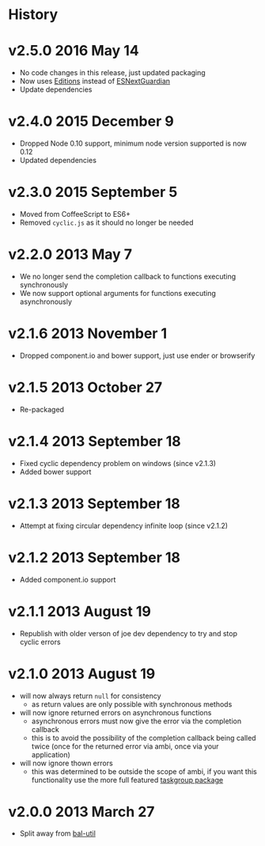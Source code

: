 # History

# v2.5.0 2016 May 14
- No code changes in this release, just updated packaging
- Now uses [Editions](https://github.com/bevry/editions) instead of [ESNextGuardian](https://github.com/bevry/esnextguardian)
- Update dependencies

# v2.4.0 2015 December 9
- Dropped Node 0.10 support, minimum node version supported is now 0.12
- Updated dependencies

# v2.3.0 2015 September 5
- Moved from CoffeeScript to ES6+
- Removed `cyclic.js` as it should no longer be needed

# v2.2.0 2013 May 7
- We no longer send the completion callback to functions executing synchronously
- We now support optional arguments for functions executing asynchronously

# v2.1.6 2013 November 1
- Dropped component.io and bower support, just use ender or browserify

# v2.1.5 2013 October 27
- Re-packaged

# v2.1.4 2013 September 18
- Fixed cyclic dependency problem on windows (since v2.1.3)
- Added bower support

# v2.1.3 2013 September 18
- Attempt at fixing circular dependency infinite loop (since v2.1.2)

# v2.1.2 2013 September 18
- Added component.io support

# v2.1.1 2013 August 19
- Republish with older verson of joe dev dependency to try and stop cyclic errors

# v2.1.0 2013 August 19
- will now always return `null` for consistency
	- as return values are only possible with synchronous methods
- will now ignore returned errors on asynchronous functions
	- asynchronous errors must now give the error via the completion callback
	- this is to avoid the possibility of the completion callback being called twice (once for the returned error via ambi, once via your application)
- will now ignore thown errors
	- this was determined to be outside the scope of ambi, if you want this functionality use the more full featured [taskgroup package](http://npmjs.org/package/taskgroup)

# v2.0.0 2013 March 27
- Split away from [bal-util](https://github.com/balupton/bal-util)
